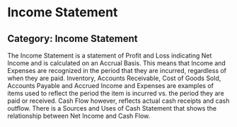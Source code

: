 # Income Statement
## Category: Income Statement
The Income Statement is a statement of Profit and Loss indicating Net Income and is calculated on an Accrual Basis. This means that Income and Expenses are recognized in the period that they are incurred, regardless of when they are paid. Inventory, Accounts Receivable, Cost of Goods Sold, Accounts Payable and Accrued Income and Expenses are examples of items used to reflect the period the item is incurred vs. the period they are paid or received. Cash Flow however, reflects actual cash receipts and cash outflow. There is a Sources and Uses of Cash Statement that shows the relationship between Net Income and Cash Flow.
